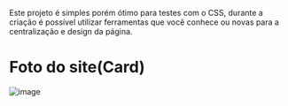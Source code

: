 Este projeto é simples porém ótimo para testes com o CSS, durante a criação é possível utilizar ferramentas que você conhece ou novas para a centralização e design da página.

<h1>Foto do site(Card)</h1>

![image](https://user-images.githubusercontent.com/116967110/199921730-0571af0c-b67e-4cda-80eb-3a9b2fa1b124.png)
